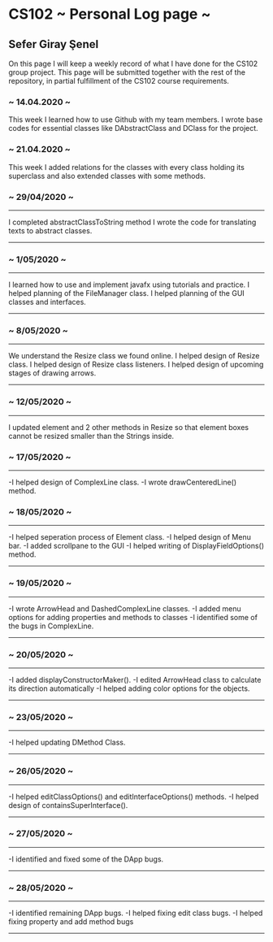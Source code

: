 # CS102 ~ Personal Log page ~

## Sefer Giray Şenel


On this page I will keep a weekly record of what I have done for the CS102 group project. This page will be submitted together with the rest of the repository, in partial fulfillment of the CS102 course requirements.

### ~ 14.04.2020 ~
This week I learned how to use Github with my team members.
I wrote base codes for essential classes like DAbstractClass and DClass for the project.

### ~ 21.04.2020 ~
This week I added relations for the classes with every class holding its superclass 
and also extended classes with some methods.

### ~ 29/04/2020 ~
****

I completed abstractClassToString method
I wrote the code for translating texts to abstract classes.

****

###  ~ 1/05/2020 ~
****
I learned how to use and implement javafx using tutorials and practice.
I helped planning of the FileManager class.
I helped planning of the GUI classes and interfaces.

****

### ~ 8/05/2020 ~
****
We understand the Resize class we found online.
I helped design of Resize class.
I helped design of Resize class listeners.
I helped design of upcoming stages of drawing arrows.

****

### ~ 12/05/2020 ~
****
I updated element and 2 other methods in Resize so that element boxes cannot be resized smaller than the Strings inside.

### ~ 17/05/2020 ~
****
-I helped design of ComplexLine class.
-I wrote drawCenteredLine() method.

### ~ 18/05/2020 ~
****

-I helped seperation process of Element class.
-I helped design of Menu bar.
-I added scrollpane to the GUI
-I helped writing of DisplayFieldOptions() method.
****

### ~ 19/05/2020 ~
****

-I wrote ArrowHead and DashedComplexLine classes.
-I added menu options for adding properties and methods to classes
-I identified some of the bugs in ComplexLine.

****

### ~ 20/05/2020 ~
****
-I added displayConstructorMaker().
-I edited ArrowHead class to calculate its direction automatically
-I helped adding color options for the objects.

****

### ~ 23/05/2020 ~
****

-I helped updating DMethod Class.

****

### ~ 26/05/2020 ~
****

-I helped editClassOptions() and editInterfaceOptions() methods.
-I helped design of containsSuperInterface().
****

### ~ 27/05/2020 ~
****

-I identified and fixed some of the DApp bugs.
****

### ~ 28/05/2020 ~
****
-I identified remaining DApp bugs.
-I helped fixing edit class bugs.
-I helped fixing property and add method bugs
****
